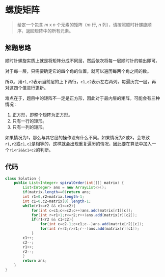 # 螺旋矩阵

> 给定一个包含 *m* x *n* 个元素的矩阵（*m* 行, *n* 列），请按照顺时针螺旋顺序，返回矩阵中的所有元素。 

## 解题思路

顺时针螺旋实质上就是将矩阵分成不同层，然后依次将每一层顺时针的输出即可。

对于每一层，只需要确定它的四个角的位置，就可以遍历每两个角之间的数。

所以，用`r1,r2`表示当前层的上下两行，`c1,c2`表示左右两列，每遍历完一层，再对这四个值进行更新。

难点在于，题目中的矩阵不一定是正方形，因此对于最内层的矩阵，可能会有三种情况：

1. 正方形，即整个矩阵为正方形。
2. 只有一行的矩形。
3. 只有一列的矩形。

如果情况为1，那么与其它层的操作没有什么不同。如果情况为2或3，会导致`r1,r2`或`c1,c2`是相等的，这样就会出现重复遍历的情况，因此要在算法中加入一个`r1<r2&&c1<c2`的判断。

## 代码

```java
class Solution {
    public List<Integer> spiralOrder(int[][] matrix) {
        List<Integer> ans = new ArrayList<>();
        if(matrix.length==0)return ans;
        int r1=0,r2=matrix.length-1;
        int c1=0,c2=matrix[0].length-1;
        while(r1<=r2 && c1<=c2){
            for(int c=c1;c<=c2;c++)ans.add(matrix[r1][c]);
            for(int r=r1+1;r<=r2;r++)ans.add(matrix[r][c2]);
            if(r1<r2 && c1<c2){
                for(int c=c2-1;c>c1;c--)ans.add(matrix[r2][c]);
                for(int r=r2;r>r1;r--)ans.add(matrix[r][c1]);
            }
        c1++;
        c2--;
        r1++;
        r2--;
        }
        return ans;
    }
}
```

